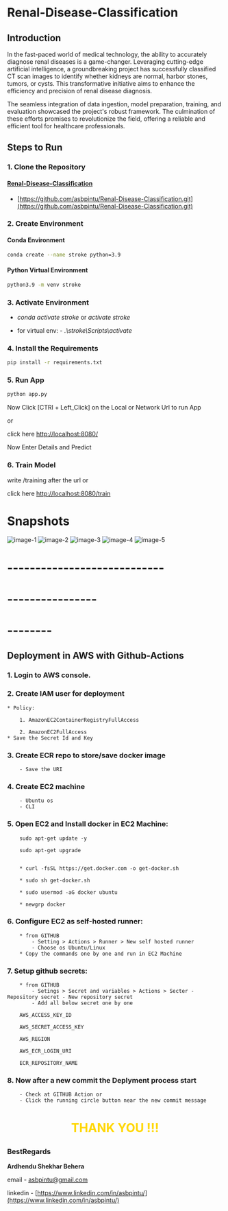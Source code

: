 # Renal-Disease-Classification


## Introduction
In the fast-paced world of medical technology, the ability to accurately diagnose renal diseases is a game-changer. Leveraging cutting-edge artificial intelligence, a groundbreaking project has successfully classified CT scan images to identify whether kidneys are normal, harbor stones, tumors, or cysts. This transformative initiative aims to enhance the efficiency and precision of renal disease diagnosis.


 The seamless integration of data ingestion, model preparation, training, and evaluation showcased the project's robust framework. The culmination of these efforts promises to revolutionize the field, offering a reliable and efficient tool for healthcare professionals.


## Steps to Run

### 1. Clone the Repository

#### [Renal-Disease-Classification](https://github.com/asbpintu/Renal-Disease-Classification.git)

+ [https://github.com/asbpintu/Renal-Disease-Classification.git](https://github.com/asbpintu/Renal-Disease-Classification.git)

### 2. Create Environment

#### Conda Environment

```bash
conda create --name stroke python=3.9
```
#### Python Virtual Environment

```bash
python3.9 -m venv stroke

```

### 3. Activate Environment

+ *conda activate stroke* or *activate stroke* 

+ for virtual env: - *.\stroke\Scripts\activate*
 

### 4. Install the Requirements
```bash
pip install -r requirements.txt
```



### 5. Run App

```bash
python app.py
```

Now Click [CTRl + Left_Click] on the Local or Network Url to run App

or

click here [http://localhost:8080/](http://localhost:8080/)

Now Enter Details and Predict


### 6. Train Model

write /training after the url or

click here [http://localhost:8080/train](http://localhost:8080/)



# Snapshots

![image-1](snapshots/Screenshot_35.png)
![image-2](snapshots/Screenshot_36.png)
![image-3](snapshots/Screenshot_37.png)
![image-4](snapshots/Screenshot_38.png)
![image-5](snapshots/Screenshot_39.png)



# ----------------------------
# ----------------
# --------

## Deployment in AWS with Github-Actions

### 1. Login to AWS console.

### 2. Create IAM user for deployment

	* Policy:

        1. AmazonEC2ContainerRegistryFullAccess

        2. AmazonEC2FullAccess
    * Save the Secret Id and Key
	
### 3. Create ECR repo to store/save docker image

        - Save the URI

### 4. Create EC2 machine

        - Ubuntu os
        - CLI

### 5. Open EC2 and Install docker in EC2 Machine:
	
        sudo apt-get update -y

        sudo apt-get upgrade
        

        * curl -fsSL https://get.docker.com -o get-docker.sh

        * sudo sh get-docker.sh

        * sudo usermod -aG docker ubuntu

        * newgrp docker
	
### 6. Configure EC2 as self-hosted runner:

        * from GITHUB
            - Setting > Actions > Runner > New self hosted runner
            - Choose os Ubuntu/Linux
        * Copy the commands one by one and run in EC2 Machine

### 7. Setup github secrets:

        * from GITHUB
            - Setings > Secret and variables > Actions > Secter - Repository secret - New repository secret
            - Add all below secret one by one

        AWS_ACCESS_KEY_ID

        AWS_SECRET_ACCESS_KEY

        AWS_REGION

        AWS_ECR_LOGIN_URI

        ECR_REPOSITORY_NAME

### 8. Now after a new commit the Deplyment process start

        - Check at GITHUB Action or
        - Click the running circle button near the new commit message


# <p style="text-align: center; color: gold">THANK YOU !!!</p>

### **BestRegards**

**Ardhendu Shekhar Behera**

email - [asbpintu@gmail.com](asbpintu@gmail.com)

linkedin - [https://www.linkedin.com/in/asbpintu/](https://www.linkedin.com/in/asbpintu/)